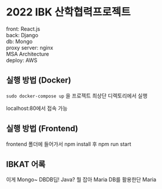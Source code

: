 # 2022 IBK 산학협력프로젝트
front: React.js  
back: Django  
db: Mongo  
proxy server: nginx  
MSA Architecture  
deploy: AWS

## 실행 방법 (Docker)
`sudo docker-compose up`
을 프로젝트 최상단 디렉토리에서 실행

localhost:80에서 접속 가능


## 실행 방법 (Frontend)
frontend 폴더에 들어가서
npm install 후
npm run start



## IBKAT 어록
이게 Mongo~
DBDB딥!
Java? 뭘 잡아
Maria DB를 활용한단 Maria
